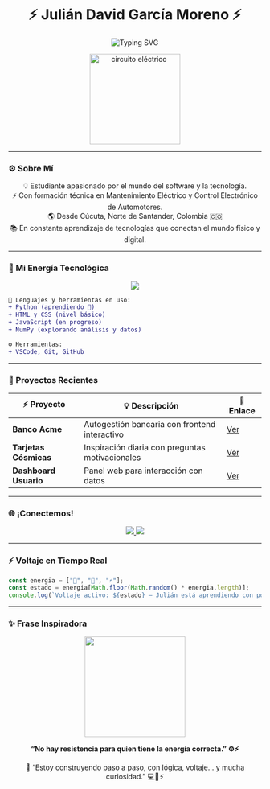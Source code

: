 <h1 align="center">⚡ Julián David García Moreno ⚡</h1>

<p align="center">
  <img src="https://readme-typing-svg.demolab.com?font=Fira+Code&size=22&pause=1000&center=true&vCenter=true&width=460&lines=Estudiante+de+Programación;Técnico+en+Electricidad+Automotriz;Fusionando+circuitos+y+código;¡Siempre+aprendiendo+y+avanzando!+🚀" alt="Typing SVG" />
</p>

<p align="center">
  <img src="https://media.giphy.com/media/3o7aD6vEwrWvN7TJrG/giphy.gif" width="180" alt="circuito eléctrico"/>
</p>

---

### ⚙️ Sobre Mí

<div align="center">

💡 Estudiante apasionado por el mundo del software y la tecnología.<br/>
⚡ Con formación técnica en Mantenimiento Eléctrico y Control Electrónico de Automotores.<br/>
🌎 Desde Cúcuta, Norte de Santander, Colombia 🇨🇴<br/>
📚 En constante aprendizaje de tecnologías que conectan el mundo físico y digital.<br/>

</div>

---

### 🔌 Mi Energía Tecnológica

<div align="center">
  <img src="https://skillicons.dev/icons?i=python,html,css,js,vscode,git,github&theme=light" />
</div>

```diff
🔧 Lenguajes y herramientas en uso:
+ Python (aprendiendo 🐍)
+ HTML y CSS (nivel básico)
+ JavaScript (en progreso)
+ NumPy (explorando análisis y datos)

⚙️ Herramientas:
+ VSCode, Git, GitHub
```

---

### 🚀 Proyectos Recientes

| ⚡ Proyecto | 💡 Descripción | 🔗 Enlace |
|------------|----------------|-----------|
| **Banco Acme** | Autogestión bancaria con frontend interactivo | [Ver](https://github.com/juliandavidgarciamoreno/banco-acme) |
| **Tarjetas Cósmicas** | Inspiración diaria con preguntas motivacionales | [Ver](https://github.com/juliandavidgarciamoreno/tarjetas-cosmicas) |
| **Dashboard Usuario** | Panel web para interacción con datos | [Ver](https://github.com/juliandavidgarciamoreno/dashboard) |

---

### 🌐 ¡Conectemos!

<p align="center">
  <a href="mailto:juliandavidgarciamoreno9@gmail.com">
    <img src="https://img.shields.io/badge/Email-Contáctame-red?style=for-the-badge&logo=gmail&logoColor=white" />
  </a>
  <a href="https://github.com/juliandavidgarciamoreno" target="_blank">
    <img src="https://img.shields.io/badge/GitHub-@juliandavidgarciamoreno-181717?style=for-the-badge&logo=github" />
  </a>
</p>

---

### ⚡ Voltaje en Tiempo Real

```js
const energia = ["🔋", "🔌", "⚡"];
const estado = energia[Math.floor(Math.random() * energia.length)];
console.log(`Voltaje activo: ${estado} – Julián está aprendiendo con potencia!`);
```

---

### ✨ Frase Inspiradora

<p align="center">
  <img src="https://media.giphy.com/media/Q8aVfIPnpH5VC/giphy.gif" width="200" />
</p>

<p align="center"><b>“No hay resistencia para quien tiene la energía correcta.” ⚙️⚡</b></p>

<p align="center">
  🧠 “Estoy construyendo paso a paso, con lógica, voltaje... y mucha curiosidad.” 💻🚗⚡
</p>
